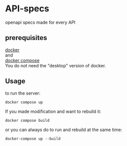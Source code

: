 # API-specs
openapi specs made for every API

## prerequisites
[docker](https://docs.docker.com/engine/install/)  
and  
[docker compose](https://docs.docker.com/compose/install/)  
You do not need the "desktop" version of docker.

## Usage
to run the server:
```commandline
docker compose up
```

If you made modification and want to rebuild it:
```commandline
docker compose build
``` 
or you can always do to run and rebuild at the same time:
```commandline
docker-compose up --build
```
